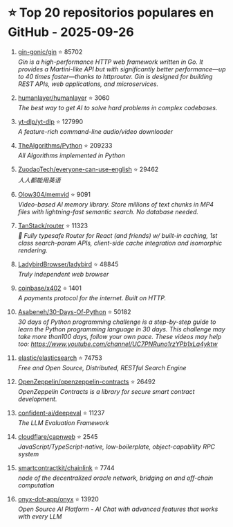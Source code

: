 # ⭐ Top 20 repositorios populares en GitHub - 2025-09-26

1. [gin-gonic/gin](https://github.com/gin-gonic/gin) ⭐ 85702  
   _Gin is a high-performance HTTP web framework written in Go. It provides a Martini-like API but with significantly better performance—up to 40 times faster—thanks to httprouter. Gin is designed for building REST APIs, web applications, and microservices._

2. [humanlayer/humanlayer](https://github.com/humanlayer/humanlayer) ⭐ 3060  
   _The best way to get AI to solve hard problems in complex codebases._

3. [yt-dlp/yt-dlp](https://github.com/yt-dlp/yt-dlp) ⭐ 127990  
   _A feature-rich command-line audio/video downloader_

4. [TheAlgorithms/Python](https://github.com/TheAlgorithms/Python) ⭐ 209233  
   _All Algorithms implemented in Python_

5. [ZuodaoTech/everyone-can-use-english](https://github.com/ZuodaoTech/everyone-can-use-english) ⭐ 29462  
   _人人都能用英语_

6. [Olow304/memvid](https://github.com/Olow304/memvid) ⭐ 9091  
   _Video-based AI memory library. Store millions of text chunks in MP4 files with lightning-fast semantic search. No database needed._

7. [TanStack/router](https://github.com/TanStack/router) ⭐ 11323  
   _🤖 Fully typesafe Router for React (and friends) w/ built-in caching, 1st class search-param APIs, client-side cache integration and isomorphic rendering._

8. [LadybirdBrowser/ladybird](https://github.com/LadybirdBrowser/ladybird) ⭐ 48845  
   _Truly independent web browser_

9. [coinbase/x402](https://github.com/coinbase/x402) ⭐ 1401  
   _A payments protocol for the internet. Built on HTTP._

10. [Asabeneh/30-Days-Of-Python](https://github.com/Asabeneh/30-Days-Of-Python) ⭐ 50182  
   _30 days of Python programming challenge is a step-by-step guide to learn the Python programming language in 30 days. This challenge may take more than100 days, follow your own pace. These videos may help too: https://www.youtube.com/channel/UC7PNRuno1rzYPb1xLa4yktw_

11. [elastic/elasticsearch](https://github.com/elastic/elasticsearch) ⭐ 74753  
   _Free and Open Source, Distributed, RESTful Search Engine_

12. [OpenZeppelin/openzeppelin-contracts](https://github.com/OpenZeppelin/openzeppelin-contracts) ⭐ 26492  
   _OpenZeppelin Contracts is a library for secure smart contract development._

13. [confident-ai/deepeval](https://github.com/confident-ai/deepeval) ⭐ 11237  
   _The LLM Evaluation Framework_

14. [cloudflare/capnweb](https://github.com/cloudflare/capnweb) ⭐ 2545  
   _JavaScript/TypeScript-native, low-boilerplate, object-capability RPC system_

15. [smartcontractkit/chainlink](https://github.com/smartcontractkit/chainlink) ⭐ 7744  
   _node of the decentralized oracle network, bridging on and off-chain computation_

16. [onyx-dot-app/onyx](https://github.com/onyx-dot-app/onyx) ⭐ 13920  
   _Open Source AI Platform - AI Chat with advanced features that works with every LLM_


<!-- Última actualización: 2025-09-26T08:05:50.890337 UTC -->